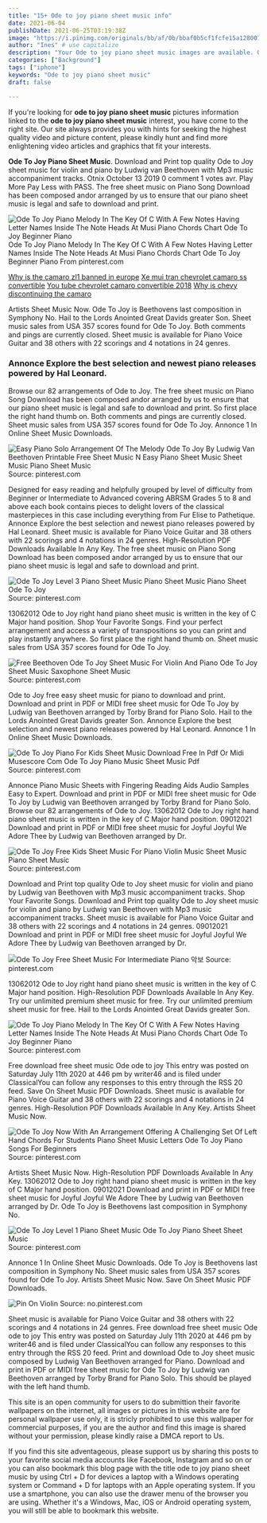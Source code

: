 ```yaml
---
title: "15+ Ode to joy piano sheet music info"
date: 2021-06-04
publishDate: 2021-06-25T03:19:38Z
image: "https://i.pinimg.com/originals/bb/af/0b/bbaf0b5cf1fcfe15a128007239b69444.gif"
author: "Ines" # use capitalize
description: "Your Ode to joy piano sheet music images are available. Ode to joy piano sheet music are a topic that is being searched for and liked by netizens today. You can Get the Ode to joy piano sheet music files here. Download all royalty-free photos."
categories: ["Background"]
tags: ["iphone"]
keywords: "Ode to joy piano sheet music"
draft: false

---
```


If you're looking for **ode to joy piano sheet music** pictures information linked to the **ode to joy piano sheet music** interest, you have come to the right  site.  Our site always  provides you with  hints  for seeking  the highest  quality video and picture  content, please kindly hunt and find more enlightening video articles and graphics  that fit your interests.

**Ode To Joy Piano Sheet Music**. Download and Print top quality Ode to Joy sheet music for violin and piano by Ludwig van Beethoven with Mp3 music accompaniment tracks. Otnix October 13 2019 0 comment 1 votes avr. Play More Pay Less with PASS. The free sheet music on Piano Song Download has been composed andor arranged by us to ensure that our piano sheet music is legal and safe to download and print.

![Ode To Joy Piano Melody In The Key Of C With A Few Notes Having Letter Names Inside The Note Heads At Musi Piano Chords Chart Ode To Joy Beginner Piano](https://i.pinimg.com/originals/5f/7e/0a/5f7e0af838dd9999b0b89bb65659ccc4.gif "Ode To Joy Piano Melody In The Key Of C With A Few Notes Having Letter Names Inside The Note Heads At Musi Piano Chords Chart Ode To Joy Beginner Piano")
Ode To Joy Piano Melody In The Key Of C With A Few Notes Having Letter Names Inside The Note Heads At Musi Piano Chords Chart Ode To Joy Beginner Piano From pinterest.com

[Why is the camaro zl1 banned in europe](/why-is-the-camaro-zl1-banned-in-europe/)
[Xe mui tran chevrolet camaro ss convertible](/xe-mui-tran-chevrolet-camaro-ss-convertible/)
[You tube chevrolet camaro convertible 2018](/you-tube-chevrolet-camaro-convertible-2018/)
[Why is chevy discontinuing the camaro](/why-is-chevy-discontinuing-the-camaro/)

Artists Sheet Music Now. Ode To Joy is Beethovens last composition in Symphony No. Hail to the Lords Anointed Great Davids greater Son. Sheet music sales from USA 357 scores found for Ode To Joy. Both comments and pings are currently closed. Sheet music is available for Piano Voice Guitar and 38 others with 22 scorings and 4 notations in 24 genres.

### Annonce Explore the best selection and newest piano releases powered by Hal Leonard.

Browse our 82 arrangements of Ode to Joy. The free sheet music on Piano Song Download has been composed andor arranged by us to ensure that our piano sheet music is legal and safe to download and print. So first place the right hand thumb on. Both comments and pings are currently closed. Sheet music sales from USA 357 scores found for Ode To Joy. Annonce 1 In Online Sheet Music Downloads.


![Easy Piano Solo Arrangement Of The Melody Ode To Joy By Ludwig Van Beethoven Printable Free Sheet Music N Easy Piano Sheet Music Sheet Music Piano Sheet Music](https://i.pinimg.com/originals/23/fd/2a/23fd2a0badef7e18980494642353e1c1.png "Easy Piano Solo Arrangement Of The Melody Ode To Joy By Ludwig Van Beethoven Printable Free Sheet Music N Easy Piano Sheet Music Sheet Music Piano Sheet Music")
Source: pinterest.com

Designed for easy reading and helpfully grouped by level of difficulty from Beginner or Intermediate to Advanced covering ABRSM Grades 5 to 8 and above each book contains pieces to delight lovers of the classical masterpieces in this case including everything from Fur Elise to Pathetique. Annonce Explore the best selection and newest piano releases powered by Hal Leonard. Sheet music is available for Piano Voice Guitar and 38 others with 22 scorings and 4 notations in 24 genres. High-Resolution PDF Downloads Available In Any Key. The free sheet music on Piano Song Download has been composed andor arranged by us to ensure that our piano sheet music is legal and safe to download and print.

![Ode To Joy Level 3 Piano Sheet Music Piano Sheet Music Piano Sheet Ode To Joy](https://i.pinimg.com/originals/b0/6f/37/b06f37cb06d403382136f44c1fde13e0.png "Ode To Joy Level 3 Piano Sheet Music Piano Sheet Music Piano Sheet Ode To Joy")
Source: pinterest.com

13062012 Ode to Joy right hand piano sheet music is written in the key of C Major hand position. Shop Your Favorite Songs. Find your perfect arrangement and access a variety of transpositions so you can print and play instantly anywhere. So first place the right hand thumb on. Sheet music sales from USA 357 scores found for Ode To Joy.

![Free Beethoven Ode To Joy Sheet Music For Violin And Piano Ode To Joy Sheet Music Saxophone Sheet Music](https://i.pinimg.com/originals/68/fa/ca/68faca0dcfd29ea647f1bc6af3d2a61c.gif "Free Beethoven Ode To Joy Sheet Music For Violin And Piano Ode To Joy Sheet Music Saxophone Sheet Music")
Source: pinterest.com

Ode to Joy free easy sheet music for piano to download and print. Download and print in PDF or MIDI free sheet music for Ode To Joy by Ludwig van Beethoven arranged by Torby Brand for Piano Solo. Hail to the Lords Anointed Great Davids greater Son. Annonce Explore the best selection and newest piano releases powered by Hal Leonard. Annonce 1 In Online Sheet Music Downloads.

![Ode To Joy Piano For Kids Sheet Music Download Free In Pdf Or Midi Musescore Com Ode To Joy Piano Music Sheet Music Pdf](https://i.pinimg.com/originals/34/a8/12/34a812045f809385d07cf7ad609e8ccb.png "Ode To Joy Piano For Kids Sheet Music Download Free In Pdf Or Midi Musescore Com Ode To Joy Piano Music Sheet Music Pdf")
Source: pinterest.com

Annonce Piano Music Sheets with Fingering Reading Aids Audio Samples Easy to Expert. Download and print in PDF or MIDI free sheet music for Ode To Joy by Ludwig van Beethoven arranged by Torby Brand for Piano Solo. Browse our 82 arrangements of Ode to Joy. 13062012 Ode to Joy right hand piano sheet music is written in the key of C Major hand position. 09012021 Download and print in PDF or MIDI free sheet music for Joyful Joyful We Adore Thee by Ludwig van Beethoven arranged by Dr.

![Ode To Joy Free Kids Sheet Music For Piano Violin Music Sheet Music Piano Sheet Music](https://i.pinimg.com/originals/05/3f/4a/053f4aba865c4067e6abfddc4e042674.gif "Ode To Joy Free Kids Sheet Music For Piano Violin Music Sheet Music Piano Sheet Music")
Source: pinterest.com

Download and Print top quality Ode to Joy sheet music for violin and piano by Ludwig van Beethoven with Mp3 music accompaniment tracks. Shop Your Favorite Songs. Download and Print top quality Ode to Joy sheet music for violin and piano by Ludwig van Beethoven with Mp3 music accompaniment tracks. Sheet music is available for Piano Voice Guitar and 38 others with 22 scorings and 4 notations in 24 genres. 09012021 Download and print in PDF or MIDI free sheet music for Joyful Joyful We Adore Thee by Ludwig van Beethoven arranged by Dr.

![Ode To Joy Free Sheet Music For Intermediate Piano 악보](https://i.pinimg.com/originals/c5/de/c8/c5dec883449d992854d83e62abb867f2.jpg "Ode To Joy Free Sheet Music For Intermediate Piano 악보")
Source: pinterest.com

13062012 Ode to Joy right hand piano sheet music is written in the key of C Major hand position. High-Resolution PDF Downloads Available In Any Key. Try our unlimited premium sheet music for free. Try our unlimited premium sheet music for free. Hail to the Lords Anointed Great Davids greater Son.

![Ode To Joy Piano Melody In The Key Of C With A Few Notes Having Letter Names Inside The Note Heads At Musi Piano Chords Chart Ode To Joy Beginner Piano](https://i.pinimg.com/originals/5f/7e/0a/5f7e0af838dd9999b0b89bb65659ccc4.gif "Ode To Joy Piano Melody In The Key Of C With A Few Notes Having Letter Names Inside The Note Heads At Musi Piano Chords Chart Ode To Joy Beginner Piano")
Source: pinterest.com

Free download free sheet music Ode ode to joy This entry was posted on Saturday July 11th 2020 at 446 pm by writer46 and is filed under ClassicalYou can follow any responses to this entry through the RSS 20 feed. Save On Sheet Music PDF Downloads. Sheet music is available for Piano Voice Guitar and 38 others with 22 scorings and 4 notations in 24 genres. High-Resolution PDF Downloads Available In Any Key. Artists Sheet Music Now.

![Ode To Joy Now With An Arrangement Offering A Challenging Set Of Left Hand Chords For Students Piano Sheet Music Letters Ode To Joy Piano Songs For Beginners](https://i.pinimg.com/originals/c3/0b/e6/c30be6719cf66561313f8dd937ed62ff.gif "Ode To Joy Now With An Arrangement Offering A Challenging Set Of Left Hand Chords For Students Piano Sheet Music Letters Ode To Joy Piano Songs For Beginners")
Source: pinterest.com

Artists Sheet Music Now. High-Resolution PDF Downloads Available In Any Key. 13062012 Ode to Joy right hand piano sheet music is written in the key of C Major hand position. 09012021 Download and print in PDF or MIDI free sheet music for Joyful Joyful We Adore Thee by Ludwig van Beethoven arranged by Dr. Ode To Joy is Beethovens last composition in Symphony No.

![Ode To Joy Level 1 Piano Sheet Music Ode To Joy Piano Sheet Sheet Music](https://i.pinimg.com/originals/97/16/fc/9716fc526273f06546cd58e0904eb326.png "Ode To Joy Level 1 Piano Sheet Music Ode To Joy Piano Sheet Sheet Music")
Source: pinterest.com

Annonce 1 In Online Sheet Music Downloads. Ode To Joy is Beethovens last composition in Symphony No. Sheet music sales from USA 357 scores found for Ode To Joy. Artists Sheet Music Now. Save On Sheet Music PDF Downloads.

![Pin On Violin](https://i.pinimg.com/originals/bb/af/0b/bbaf0b5cf1fcfe15a128007239b69444.gif "Pin On Violin")
Source: no.pinterest.com

Sheet music is available for Piano Voice Guitar and 38 others with 22 scorings and 4 notations in 24 genres. Free download free sheet music Ode ode to joy This entry was posted on Saturday July 11th 2020 at 446 pm by writer46 and is filed under ClassicalYou can follow any responses to this entry through the RSS 20 feed. Print and download Ode to Joy sheet music composed by Ludwig Van Beethoven arranged for Piano. Download and print in PDF or MIDI free sheet music for Ode To Joy by Ludwig van Beethoven arranged by Torby Brand for Piano Solo. This should be played with the left hand thumb.

This site is an open community for users to do submittion their favorite wallpapers on the internet, all images or pictures in this website are for personal wallpaper use only, it is stricly prohibited to use this wallpaper for commercial purposes, if you are the author and find this image is shared without your permission, please kindly raise a DMCA report to Us.

If you find this site adventageous, please support us by sharing this posts to your favorite social media accounts like Facebook, Instagram and so on or you can also bookmark this blog page with the title ode to joy piano sheet music by using Ctrl + D for devices a laptop with a Windows operating system or Command + D for laptops with an Apple operating system. If you use a smartphone, you can also use the drawer menu of the browser you are using. Whether it's a Windows, Mac, iOS or Android operating system, you will still be able to bookmark this website.
